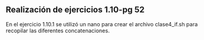 ## Realización de ejercicios 1.10-pg 52 ##
En el ejercicio 1.10.1 se utilizó un nano para crear el archivo clase4_if.sh para recopilar las diferentes concatenaciones.